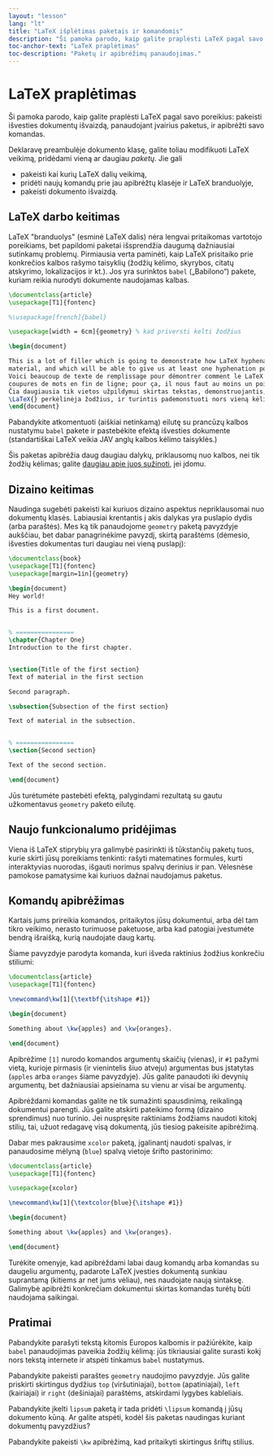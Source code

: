 ```yaml
---
layout: "lesson"
lang: "lt"
title: "LaTeX išplėtimas paketais ir komandomis"
description: "Ši pamoka parodo, kaip galite praplėsti LaTeX pagal savo poreikius: pakeisti išvesties dokumentų išvaizdą, panaudojant įvairius paketus, ir apibrėžti savo komandas."
toc-anchor-text: "LaTeX praplėtimas"
toc-description: "Paketų ir apibrėžimų panaudojimas."
---
```


# LaTeX praplėtimas

<span
  class="summary">Ši pamoka parodo, kaip galite praplėsti LaTeX pagal savo poreikius: pakeisti išvesties dokumentų išvaizdą, panaudojant įvairius paketus, ir apibrėžti savo komandas.</span>

Deklaravę preambulėje dokumento klasę, galite toliau modifikuoti LaTeX veikimą, pridėdami vieną ar daugiau *paketų*. Jie gali

- pakeisti kai kurių LaTeX dalių veikimą,
- pridėti naujų komandų prie jau apibrėžtų klasėje ir LaTeX branduolyje,
- pakeisti dokumento išvaizdą.

## LaTeX darbo keitimas

LaTeX "branduolys" (esminė LaTeX dalis) nėra lengvai pritaikomas vartotojo
poreikiams, bet papildomi paketai išsprendžia daugumą dažniausiai sutinkamų
problemų.  Pirmiausia verta paminėti, kaip LaTeX prisitaiko prie konkrečios
kalbos rašymo taisyklių (žodžių kėlimo, skyrybos, citatų atskyrimo,
lokalizacijos ir kt.).  Jos yra surinktos `babel` („Babilono“) pakete, kuriam
reikia nurodyti dokumente naudojamas kalbas.

```latex
\documentclass{article}
\usepackage[T1]{fontenc}

%\usepackage[french]{babel}

\usepackage[width = 6cm]{geometry} % kad priversti kelti žodžius

\begin{document}

This is a lot of filler which is going to demonstrate how LaTeX hyphenates
material, and which will be able to give us at least one hyphenation point.
Voici beaucoup de texte de remplissage pour démontrer comment le LaTeX s'occupe des
coupures de mots en fin de ligne; pour ça, il nous faut au moins un point de césure.
Čia daugiausia tik vietos užpildymui skirtas tekstas, demonstruojantis, kaip 
\LaTeX{} perkėlinėja žodžius, ir turintis pademonstuoti nors vieną kėlimą. 
\end{document}
```

Pabandykite atkomentuoti (aiškiai netinkamą) eilutę su prancūzų kalbos
nustatymu `babel` pakete ir pastebėkite efektą išvesties dokumente
(standartiškai LaTeX veikia JAV anglų kalbos kėlimo taisyklės.)

Šis paketas apibrėžia daug daugiau dalykų, priklausomų nuo kalbos, nei tik
žodžių kėlimas; galite [daugiau apie juos sužinoti](more-06), jei įdomu.


## Dizaino keitimas

Naudinga sugebėti pakeisti kai kuriuos dizaino aspektus nepriklausomai nuo
dokumentų klasės. Labiausiai krentantis į akis dalykas yra puslapio dydis
(arba paraštės). Mes ką tik panaudojome `geometry` paketą pavyzdyje aukščiau,
bet dabar panagrinėkime pavyzdį, skirtą paraštėms (dėmesio, išvesties
dokumentas turi daugiau nei vieną puslapį):

```latex
\documentclass{book}
\usepackage[T1]{fontenc}
\usepackage[margin=1in]{geometry}

\begin{document}
Hey world!

This is a first document.


% ================
\chapter{Chapter One}
Introduction to the first chapter.


\section{Title of the first section}
Text of material in the first section

Second paragraph.

\subsection{Subsection of the first section}

Text of material in the subsection.


% ================
\section{Second section}

Text of the second section.

\end{document}
```

Jūs turėtumėte pastebėti efektą, palygindami rezultatą su gautu užkomentavus
`geometry` paketo eilutę.

## Naujo funkcionalumo pridėjimas

Viena iš LaTeX stiprybių yra galimybė pasirinkti iš tūkstančių paketų tuos,
kurie skirti jūsų poreikiams tenkinti: rašyti matematines formules, kurti
interaktyvias nuorodas, išgauti norimus spalvų derinius ir pan.  Vėlesnėse
pamokose pamatysime kai kuriuos dažnai naudojamus paketus.


## Komandų apibrėžimas

Kartais jums prireikia komandos, pritaikytos jūsų dokumentui, arba dėl tam
tikro veikimo, nerasto turimuose paketuose, arba kad patogiai įvestumėte
bendrą išraišką, kurią naudojate daug kartų.

Šiame pavyzdyje parodyta komanda, kuri išveda raktinius žodžius konkrečiu stiliumi:

```latex
\documentclass{article}
\usepackage[T1]{fontenc}

\newcommand\kw[1]{\textbf{\itshape #1}}

\begin{document}

Something about \kw{apples} and \kw{oranges}.

\end{document}
```

Apibrėžime `[1]` nurodo komandos argumentų skaičių (vienas), ir `#1` pažymi
vietą, kurioje pirmasis (ir vienintelis šiuo atveju) argumentas bus įstatytas
(`apples` arba `oranges` šiame pavyzdyje). Jūs galite panaudoti iki devynių
argumentų, bet dažniausiai apsieinama su vienu ar visai be argumentų.

Apibrėždami komandas galite ne tik sumažinti spausdinimą, reikalingą
dokumentui parengti. Jūs galite atskirti pateikimo formą (dizaino sprendimus)
nuo turinio.  Jei nuspręsite raktiniams žodžiams naudoti kitokį stilių, tai,
užuot redagavę visą dokumentą, jūs tiesiog pakeisite apibrėžimą.

Dabar mes pakrausime `xcolor` paketą, įgalinantį naudoti spalvas, ir
panaudosime mėlyną (`blue`) spalvą vietoje šrifto pastorinimo:

```latex
\documentclass{article}
\usepackage[T1]{fontenc}

\usepackage{xcolor}

\newcommand\kw[1]{\textcolor{blue}{\itshape #1}}

\begin{document}

Something about \kw{apples} and \kw{oranges}.

\end{document}
```

Turėkite omenyje, kad apibrėždami labai daug komandų arba komandas su
daugeliu argumentų, padarote LaTeX įvesties dokumentą sunkiau suprantamą
(kitiems ar net jums vėliau), nes naudojate naują sintaksę.  Galimybė
apibrėžti konkrečiam dokumentui skirtas komandas turėtų būti naudojama
saikingai.

## Pratimai

Pabandykite parašyti tekstą kitomis Europos kalbomis ir pažiūrėkite, kaip
`babel` panaudojimas paveikia žodžių kėlimą: jūs tikriausiai galite surasti
kokį nors tekstą internete ir atspėti tinkamus `babel` nustatymus.

Pabandykite pakeisti paraštes `geometry` naudojimo pavyzdyje. Jūs galite
priskirti skirtingus dydžius `top` (viršutiniajai), `bottom` (apatiniajai),
`left` (kairiajai) ir `right` (dešiniajai) paraštėms, atskirdami lygybes
kableliais.

Pabandykite įkelti `lipsum` paketą ir tada pridėti `\lipsum` komandą į jūsų
dokumento kūną. Ar galite atspėti, kodėl šis paketas naudingas kuriant
dokumentų pavyzdžius?

Pabandykite pakeisti `\kw` apibrėžimą, kad pritaikyti skirtingus šriftų stilius. 

